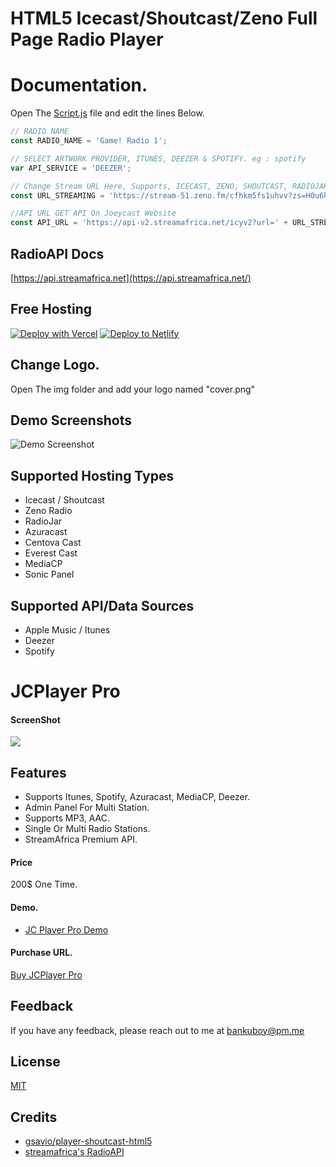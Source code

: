 
# HTML5 Icecast/Shoutcast/Zeno Full Page Radio Player

# Documentation.

Open The [Script.js](https://github.com/joeyboli/html5-shoutcast-icecast-zeno-player/blob/main/js/script.js) file and edit the lines Below.

```javascript
// RADIO NAME
const RADIO_NAME = 'Game! Radio 1';

// SELECT ARTWORK PROVIDER, ITUNES, DEEZER & SPOTIFY. eg : spotify 
var API_SERVICE = 'DEEZER';

// Change Stream URL Here, Supports, ICECAST, ZENO, SHOUTCAST, RADIOJAR and any other stream service.
const URL_STREAMING = 'https://stream-51.zeno.fm/cfhkm5fs1uhvv?zs=HOu6hxV1SG-7iGi9WGVTqQ';

//API URL GET API On Joeycast Website
const API_URL = 'https://api-v2.streamafrica.net/icyv2?url=' + URL_STREAMING;

 ```

## RadioAPI Docs

[https://api.streamafrica.net](https://api.streamafrica.net/)

## Free Hosting

[![Deploy with Vercel](https://vercel.com/button)](https://vercel.com/new/clone?repository-url=https%3A%2F%2Fgithub.com%2Fjoeyboli%2FRadioPlayer)
[![Deploy to Netlify](https://www.netlify.com/img/deploy/button.svg)](https://app.netlify.com/start/deploy?repository=https://github.com/joeyboli/RadioPlayer/)

 ## Change Logo.

 Open The img folder and add your logo named "cover.png"

 
## Demo Screenshots

![Demo Screenshot](https://i.ibb.co/xfXG7fb/Screenshot-2023-06-18-21-40-11.png)


## Supported Hosting Types
* Icecast / Shoutcast
* Zeno Radio
* RadioJar
* Azuracast
* Centova Cast
* Everest Cast
* MediaCP
* Sonic Panel
  
## Supported API/Data Sources
* Apple Music / Itunes
* Deezer
* Spotify


# JCPlayer Pro

#### ScreenShot
[![](https://i.imghippo.com/files/U8MAq1723099205.png)](https://i.imghippo.com/files/U8MAq1723099205.png)

## Features
- Supports Itunes, Spotify, Azuracast, MediaCP, Deezer.
- Admin Panel For Multi Station.
- Supports MP3, AAC.
- Single Or Multi Radio Stations.
- StreamAfrica Premium API.

#### Price
200$ One Time.

#### Demo.
- [JC Player Pro Demo](https://player.boxradio.net/ "JC Player Pro Demo")

#### Purchase URL.
[Buy JCPlayer Pro](https://spp.joeycast.com/store/jcplayer/jcplayer-pro/4)



## Feedback

If you have any feedback, please reach out to me at bankuboy@pm.me


## License

[MIT](https://github.com/gsavio/player-shoutcast-html5/blob/master/LICENSE)

## Credits
* [gsavio/player-shoutcast-html5](https://github.com/gsavio/player-shoutcast-html5)
* [streamafrica's RadioAPI](https://api.streamafrica.net/)


